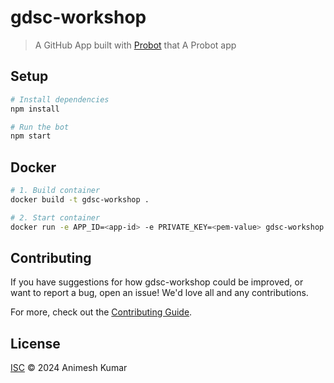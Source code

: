 # gdsc-workshop

> A GitHub App built with [Probot](https://github.com/probot/probot) that A Probot app

## Setup

```sh
# Install dependencies
npm install

# Run the bot
npm start
```

## Docker

```sh
# 1. Build container
docker build -t gdsc-workshop .

# 2. Start container
docker run -e APP_ID=<app-id> -e PRIVATE_KEY=<pem-value> gdsc-workshop
```

## Contributing

If you have suggestions for how gdsc-workshop could be improved, or want to report a bug, open an issue! We'd love all and any contributions.

For more, check out the [Contributing Guide](CONTRIBUTING.md).

## License

[ISC](LICENSE) © 2024 Animesh Kumar

